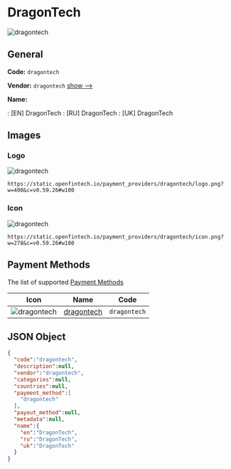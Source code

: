 
# DragonTech 
![dragontech](https://static.openfintech.io/payment_providers/dragontech/logo.png?w=400&c=v0.59.26#w100)  

## General 
 
**Code:** `dragontech` 
 
**Vendor:** `dragontech` [show -->](/vendors/dragontech/) 
 
**Name:** 
 
:	[EN] DragonTech 
:	[RU] DragonTech 
:	[UK] DragonTech 
 

## Images 

### Logo 
 
![dragontech](https://static.openfintech.io/payment_providers/dragontech/logo.png?w=400&c=v0.59.26#w100)  

```
https://static.openfintech.io/payment_providers/dragontech/logo.png?w=400&c=v0.59.26#w100
```  

### Icon 
 
![dragontech](https://static.openfintech.io/payment_providers/dragontech/icon.png?w=278&c=v0.59.26#w100)  

```
https://static.openfintech.io/payment_providers/dragontech/icon.png?w=278&c=v0.59.26#w100
```  

## Payment Methods 
 
The list of supported [Payment Methods](/payment-methods/) 

|Icon|Name|Code| 
|:---:|:---:|:---:| 
|![dragontech](https://static.openfintech.io/payment_methods/dragontech/icon.png?w=278&c=v0.59.26#w100) |[dragontech](/payment-methods/dragontech/)|`dragontech`| 
 

## JSON Object 

```json
{
  "code":"dragontech",
  "description":null,
  "vendor":"dragontech",
  "categories":null,
  "countries":null,
  "payment_method":[
    "dragontech"
  ],
  "payout_method":null,
  "metadata":null,
  "name":{
    "en":"DragonTech",
    "ru":"DragonTech",
    "uk":"DragonTech"
  }
}
```  
